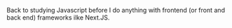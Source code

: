 Back to studying Javascript before I do anything with frontend (or front and back end) frameworks ilke Next.JS.

